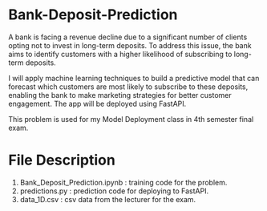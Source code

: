 # Bank-Deposit-Prediction
A bank is facing a revenue decline due to a significant number of clients opting not to invest in long-term deposits. To address this issue, the bank aims to identify customers with a higher likelihood of subscribing to long-term deposits. 

I will apply machine learning techniques to build a predictive model that can forecast which customers are most likely to subscribe to these deposits, enabling the bank to make marketing strategies for better customer engagement. The app will be deployed using FastAPI.

This problem is used for my Model Deployment class in 4th semester final exam. 

# File Description
1. Bank_Deposit_Prediction.ipynb : training code for the problem.
2. predictions.py : prediction code for deploying to FastAPI.
3. data_1D.csv : csv data from the lecturer for the exam.
